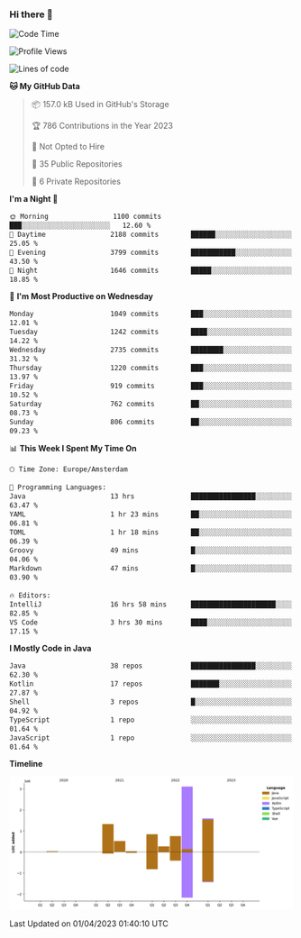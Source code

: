 ### Hi there 👋


<!--START_SECTION:waka-->
![Code Time](http://img.shields.io/badge/Code%20Time-3%2C121%20hrs%203%20mins-blue)

![Profile Views](http://img.shields.io/badge/Profile%20Views-0-blue)

![Lines of code](https://img.shields.io/badge/From%20Hello%20World%20I%27ve%20Written-8.5%20million%20lines%20of%20code-blue)

**🐱 My GitHub Data** 

> 📦 157.0 kB Used in GitHub's Storage 
 > 
> 🏆 786 Contributions in the Year 2023
 > 
> 🚫 Not Opted to Hire
 > 
> 📜 35 Public Repositories 
 > 
> 🔑 6 Private Repositories 
 > 
**I'm a Night 🦉** 

```text
🌞 Morning                1100 commits        ███░░░░░░░░░░░░░░░░░░░░░░   12.60 % 
🌆 Daytime                2188 commits        ██████░░░░░░░░░░░░░░░░░░░   25.05 % 
🌃 Evening                3799 commits        ███████████░░░░░░░░░░░░░░   43.50 % 
🌙 Night                  1646 commits        █████░░░░░░░░░░░░░░░░░░░░   18.85 % 
```
📅 **I'm Most Productive on Wednesday** 

```text
Monday                   1049 commits        ███░░░░░░░░░░░░░░░░░░░░░░   12.01 % 
Tuesday                  1242 commits        ████░░░░░░░░░░░░░░░░░░░░░   14.22 % 
Wednesday                2735 commits        ████████░░░░░░░░░░░░░░░░░   31.32 % 
Thursday                 1220 commits        ███░░░░░░░░░░░░░░░░░░░░░░   13.97 % 
Friday                   919 commits         ███░░░░░░░░░░░░░░░░░░░░░░   10.52 % 
Saturday                 762 commits         ██░░░░░░░░░░░░░░░░░░░░░░░   08.73 % 
Sunday                   806 commits         ██░░░░░░░░░░░░░░░░░░░░░░░   09.23 % 
```


📊 **This Week I Spent My Time On** 

```text
🕑︎ Time Zone: Europe/Amsterdam

💬 Programming Languages: 
Java                     13 hrs              ████████████████░░░░░░░░░   63.47 % 
YAML                     1 hr 23 mins        ██░░░░░░░░░░░░░░░░░░░░░░░   06.81 % 
TOML                     1 hr 18 mins        ██░░░░░░░░░░░░░░░░░░░░░░░   06.39 % 
Groovy                   49 mins             █░░░░░░░░░░░░░░░░░░░░░░░░   04.06 % 
Markdown                 47 mins             █░░░░░░░░░░░░░░░░░░░░░░░░   03.90 % 

🔥 Editors: 
IntelliJ                 16 hrs 58 mins      █████████████████████░░░░   82.85 % 
VS Code                  3 hrs 30 mins       ████░░░░░░░░░░░░░░░░░░░░░   17.15 % 
```

**I Mostly Code in Java** 

```text
Java                     38 repos            ████████████████░░░░░░░░░   62.30 % 
Kotlin                   17 repos            ███████░░░░░░░░░░░░░░░░░░   27.87 % 
Shell                    3 repos             █░░░░░░░░░░░░░░░░░░░░░░░░   04.92 % 
TypeScript               1 repo              ░░░░░░░░░░░░░░░░░░░░░░░░░   01.64 % 
JavaScript               1 repo              ░░░░░░░░░░░░░░░░░░░░░░░░░   01.64 % 
```



**Timeline**

![Lines of Code chart](https://raw.githubusercontent.com/powercasgamer/powercasgamer/master/assets/bar_graph.png)


 Last Updated on 01/04/2023 01:40:10 UTC
<!--END_SECTION:waka-->
